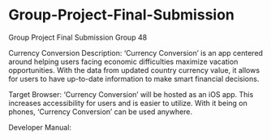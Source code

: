 # Group-Project-Final-Submission
Group Project Final Submission Group 48

Currency Conversion
Description: ‘Currency Conversion’ is an app centered around helping users facing economic difficulties maximize vacation opportunities. With the data from updated country currency value, it allows for users to have up-to-date information to make smart financial decisions.

Target Browser: ‘Currency Conversion’ will be hosted as an iOS app. This increases accessibility for users and is easier to utilize. With it being on phones, ‘Currency Conversion’ can be used anywhere.

Developer Manual: 
